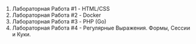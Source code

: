 1) Лабораторная Работа #1 - HTML/CSS
2) Лабораторная Работа #2 - Docker
3) Лабораторная Работа #3 - PHP (Go)
4) Лабораторная Работа #4 - Регулярные Выражения. Формы, Сессии и Куки. 
